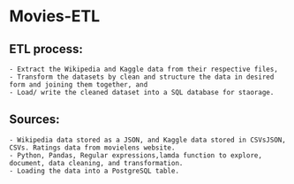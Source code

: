 # Movies-ETL

## ETL process: 

    - Extract the Wikipedia and Kaggle data from their respective files, 
    - Transform the datasets by clean and structure the data in desired form and joining them together, and 
    - Load/ write the cleaned dataset into a SQL database for staorage. 
    
## Sources:

    - Wikipedia data stored as a JSON, and Kaggle data stored in CSVsJSON, CSVs. Ratings data from movielens website.
    - Python, Pandas, Regular expressions,lamda function to explore, document, data cleaning, and transformation.
    - Loading the data into a PostgreSQL table.
    